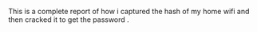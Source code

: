This is a complete report of how i captured the hash of my home wifi and then cracked it to get the password . 
